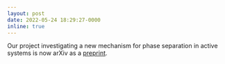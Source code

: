 ```yaml
---
layout: post
date: 2022-05-24 18:29:27-0000
inline: true
---
```


Our project investigating a new mechanism for phase separation in active systems is now arXiv as a <a href="https://arxiv.org/abs/2205.12306">preprint</a>.